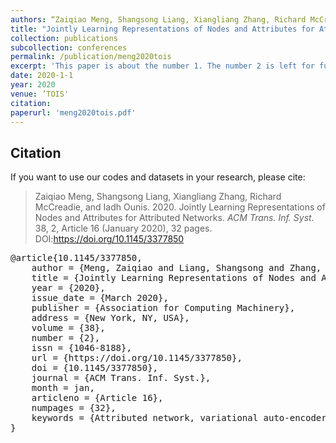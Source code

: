 ```yaml
---
authors: “Zaiqiao Meng, Shangsong Liang, Xiangliang Zhang, Richard McCreadie and Iadh Ounis"
title: "Jointly Learning Representations of Nodes and Attributes for Attributed Networks"
collection: publications
subcollection: conferences
permalink: /publication/meng2020tois
excerpt: 'This paper is about the number 1. The number 2 is left for future work.'
date: 2020-1-1
year: 2020
venue: ’TOIS'
citation:
paperurl: 'meng2020tois.pdf'
---
```



## Citation

If you want to use our codes and datasets in your research, please cite:
>Zaiqiao Meng, Shangsong Liang, Xiangliang Zhang, Richard McCreadie, and Iadh Ounis. 2020. Jointly Learning Representations of Nodes and Attributes for Attributed Networks. *ACM Trans. Inf. Syst.* 38, 2, Article 16 (January 2020), 32 pages. DOI:https://doi.org/10.1145/3377850

<pre>
@article{10.1145/3377850,
    author = {Meng, Zaiqiao and Liang, Shangsong and Zhang, Xiangliang and McCreadie, Richard and Ounis, Iadh},
    title = {Jointly Learning Representations of Nodes and Attributes for Attributed Networks},
    year = {2020},
    issue_date = {March 2020},
    publisher = {Association for Computing Machinery},
    address = {New York, NY, USA},
    volume = {38},
    number = {2},
    issn = {1046-8188},
    url = {https://doi.org/10.1145/3377850},
    doi = {10.1145/3377850},
    journal = {ACM Trans. Inf. Syst.},
    month = jan,
    articleno = {Article 16},
    numpages = {32},
    keywords = {Attributed network, variational auto-encoder, network embedding, dynamic embedding}
}
</pre>